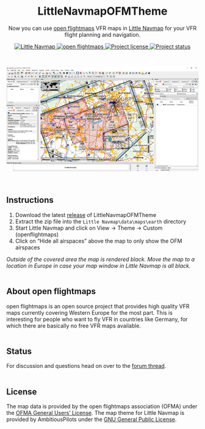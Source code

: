 <h1 align="center">LittleNavmapOFMTheme</h1>

<p align="center">Now you can use <a href="https://www.openflightmaps.org/" target="_blank">open flightmaps</a> VFR maps in <a href="https://albar965.github.io/littlenavmap.html" target="_blank">Little Navmap</a> for your VFR flight planning and navigation.</p> 

<p align="center">
  <a href="https://albar965.github.io/littlenavmap.html" target="_blank">
    <img src="https://img.shields.io/badge/little-navmap-%23454486.svg" alt="Little Navmap" />
  </a>
  <a href="https://www.openflightmaps.org/" target="_blank">
    <img src="https://img.shields.io/badge/open-flightmaps-%23222222.svg" alt="open flightmaps" />
  </a>
  <a href="#license">
    <img src="https://img.shields.io/badge/License-GPLv3-blue.svg" alt="Project license" />
  </a>
  <a href="#status">
    <img src="https://img.shields.io/badge/status-active-brightgreen.svg" alt="Project status" />
  </a>
</p>

<br>

<p align="center">
  <a href="./.github/preview_full.jpg">
    <img src="./.github/preview.jpg" alt="Project Preview Image" />
  </a>
</p>

<br>

## Instructions
1. Download the latest [release](https://github.com/AmbitiousPilots/LittleNavmapOFMTheme/releases/latest) of LittleNavmapOFMTheme 
2. Extract the zip file into the `Little Navmap\data\maps\earth` directory 
3. Start Little Navmap and click on View -> Theme -> Custom (openflightmaps) 
4. Click on “Hide all airspaces” above the map to only show the OFM airspaces 

*Outside of the covered area the map is rendered black. Move the map to a location in Europe in case your map window in Little Navmap is all black.* 
<br><br>

## About open flightmaps
open flightmaps is an open source project that provides high quality VFR maps currently covering Western Europe for the most part. This is interesting for people who want to fly VFR in countries like Germany, for which there are basically no free VFR maps available. 
<br><br>

## Status
For discussion and questions head on over to the [forum thread](https://forums.flightsimulator.com/).
<br><br>

## License
The map data is provided by the open flightmaps association (OFMA) under the [OFMA General Users’ License](https://www.openflightmaps.org/about/). The map theme for Little Navmap is provided by AmbitiousPilots under the [GNU General Public License](https://github.com/AmbitiousPilots/LittleNavmapOFMTheme/blob/main/LICENSE). 
